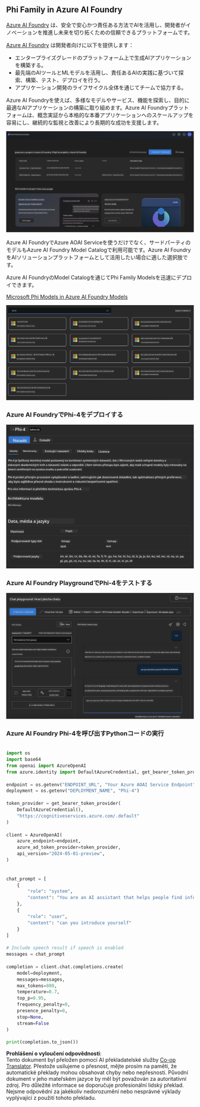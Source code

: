 <!--
CO_OP_TRANSLATOR_METADATA:
{
  "original_hash": "3ae21dc5554e888defbe57946ee995ee",
  "translation_date": "2025-05-09T09:09:08+00:00",
  "source_file": "md/01.Introduction/02/03.AzureAIFoundry.md",
  "language_code": "cs"
}
-->
## Phi Family in Azure AI Foundry

[Azure AI Foundry](https://ai.azure.com) は、安全で安心かつ責任ある方法でAIを活用し、開発者がイノベーションを推進し未来を切り拓くための信頼できるプラットフォームです。

[Azure AI Foundry](https://ai.azure.com) は開発者向けに以下を提供します：

- エンタープライズグレードのプラットフォーム上で生成AIアプリケーションを構築する。
- 最先端のAIツールとMLモデルを活用し、責任あるAIの実践に基づいて探索、構築、テスト、デプロイを行う。
- アプリケーション開発のライフサイクル全体を通じてチームで協力する。

Azure AI Foundryを使えば、多様なモデルやサービス、機能を探索し、目的に最適なAIアプリケーションの構築に取り組めます。Azure AI Foundryプラットフォームは、概念実証から本格的な本番アプリケーションへのスケールアップを容易にし、継続的な監視と改善により長期的な成功を支援します。

![portal](../../../../../translated_images/AIFoundryPorral.68f0acc7d5f47991d90f78fd199beb1123941bba27c39effe55ebfc1d07f114c.cs.png)

Azure AI FoundryでAzure AOAI Serviceを使うだけでなく、サードパーティのモデルもAzure AI Foundry Model Catalogで利用可能です。Azure AI FoundryをAIソリューションプラットフォームとして活用したい場合に適した選択肢です。

Azure AI FoundryのModel Catalogを通じてPhi Family Modelsを迅速にデプロイできます。

[Microsoft Phi Models in Azure AI Foundry Models](https://ai.azure.com/explore/models/?selectedCollection=phi)

![ModelCatalog](../../../../../translated_images/AIFoundryModelCatalog.65aadf44c7a47e16a745104efa3ca2b49580c7be190f901a3da6d6533fc37b07.cs.png)

### **Azure AI FoundryでPhi-4をデプロイする**

![Phi4](../../../../../translated_images/AIFoundryPhi4.dd27d994739126af80d23e8ec9d3bfd7e6b518d3993aa729fdd4c26e1add8d35.cs.png)

### **Azure AI Foundry PlaygroundでPhi-4をテストする**

![Playground](../../../../../translated_images/AIFoundryPlayground.11365174557f8eac71ce4d439d344dd767a1b04701e9ffe73642feefb099188d.cs.png)

### **Azure AI Foundry Phi-4を呼び出すPythonコードの実行**

```python

import os  
import base64
from openai import AzureOpenAI  
from azure.identity import DefaultAzureCredential, get_bearer_token_provider  
        
endpoint = os.getenv("ENDPOINT_URL", "Your Azure AOAI Service Endpoint")  
deployment = os.getenv("DEPLOYMENT_NAME", "Phi-4")  
      
token_provider = get_bearer_token_provider(  
    DefaultAzureCredential(),  
    "https://cognitiveservices.azure.com/.default"  
)  
  
client = AzureOpenAI(  
    azure_endpoint=endpoint,  
    azure_ad_token_provider=token_provider,  
    api_version="2024-05-01-preview",  
)  
  

chat_prompt = [
    {
        "role": "system",
        "content": "You are an AI assistant that helps people find information."
    },
    {
        "role": "user",
        "content": "can you introduce yourself"
    }
] 
    
# Include speech result if speech is enabled  
messages = chat_prompt 

completion = client.chat.completions.create(  
    model=deployment,  
    messages=messages,
    max_tokens=800,  
    temperature=0.7,  
    top_p=0.95,  
    frequency_penalty=0,  
    presence_penalty=0,
    stop=None,  
    stream=False  
)  
  
print(completion.to_json())  

```

**Prohlášení o vyloučení odpovědnosti**:  
Tento dokument byl přeložen pomocí AI překladatelské služby [Co-op Translator](https://github.com/Azure/co-op-translator). Přestože usilujeme o přesnost, mějte prosím na paměti, že automatické překlady mohou obsahovat chyby nebo nepřesnosti. Původní dokument v jeho mateřském jazyce by měl být považován za autoritativní zdroj. Pro důležité informace se doporučuje profesionální lidský překlad. Nejsme odpovědní za jakékoliv nedorozumění nebo nesprávné výklady vyplývající z použití tohoto překladu.